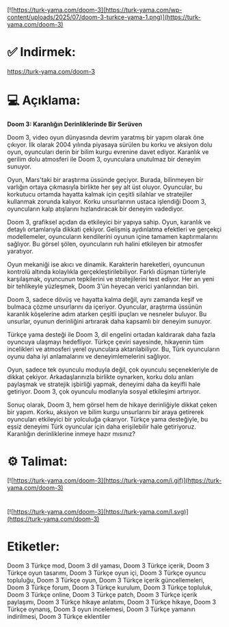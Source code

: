 [![https://turk-yama.com/doom-3](https://turk-yama.com/wp-content/uploads/2025/07/doom-3-turkce-yama-1.png)](https://turk-yama.com/doom-3)
# ✅ Indirmek:
https://turk-yama.com/doom-3
# 💻 Açıklama:
**Doom 3: Karanlığın Derinliklerinde Bir Serüven**

Doom 3, video oyun dünyasında devrim yaratmış bir yapım olarak öne çıkıyor. İlk olarak 2004 yılında piyasaya sürülen bu korku ve aksiyon dolu oyun, oyuncuları derin bir bilim kurgu evrenine davet ediyor. Karanlık ve gerilim dolu atmosferi ile Doom 3, oyunculara unutulmaz bir deneyim sunuyor.

Oyun, Mars'taki bir araştırma üssünde geçiyor. Burada, bilinmeyen bir varlığın ortaya çıkmasıyla birlikte her şey alt üst oluyor. Oyuncular, bu korkutucu ortamda hayatta kalmak için çeşitli silahlar ve stratejiler kullanmak zorunda kalıyor. Korku unsurlarının ustaca işlendiği Doom 3, oyuncuların kalp atışlarını hızlandıracak bir deneyim vadediyor.

Doom 3, grafiksel açıdan da etkileyici bir yapıya sahip. Oyun, karanlık ve detaylı ortamlarıyla dikkati çekiyor. Gelişmiş aydınlatma efektleri ve gerçekçi modellemeler, oyuncuların kendilerini oyunun içine tamamen kaptırmalarını sağlıyor. Bu görsel şölen, oyuncuların ruh halini etkileyen bir atmosfer yaratıyor.

Oyun mekaniği ise akıcı ve dinamik. Karakterin hareketleri, oyuncunun kontrolü altında kolaylıkla gerçekleştirilebiliyor. Farklı düşman türleriyle karşılaşmak, oyuncunun tepkilerini ve stratejilerini test ediyor. Her an yeni bir tehlikeyle yüzleşmek, Doom 3'ün heyecan verici yanlarından biri.

Doom 3, sadece dövüş ve hayatta kalma değil, aynı zamanda keşif ve bulmaca çözme unsurlarını da içeriyor. Oyuncular, araştırma üssünün karanlık köşelerine adım atarken çeşitli ipuçları ve nesneler buluyor. Bu unsurlar, oyunun derinliğini artırarak daha kapsamlı bir deneyim sunuyor.

Türkçe yama desteği ile Doom 3, dil engelini ortadan kaldırarak daha fazla oyuncuya ulaşmayı hedefliyor. Türkçe çeviri sayesinde, hikayenin tüm incelikleri ve atmosferi yerel oyunculara aktarılabiliyor. Bu, Türk oyuncuların oyunu daha iyi anlamalarını ve deneyimlemelerini sağlıyor.

Oyun, sadece tek oyunculu moduyla değil, çok oyunculu seçenekleriyle de dikkat çekiyor. Arkadaşlarınızla birlikte oynarken, korku dolu anları paylaşmak ve stratejik işbirliği yapmak, deneyimi daha da keyifli hale getiriyor. Doom 3, çok oyunculu modlarıyla sosyal etkileşimi artırıyor.

Sonuç olarak, Doom 3, hem görsel hem de hikaye derinliğiyle dikkat çeken bir yapım. Korku, aksiyon ve bilim kurgu unsurlarını bir araya getirerek oyuncuları etkileyici bir yolculuğa çıkarıyor. Türkçe yama desteğiyle, bu eşsiz deneyimi Türk oyuncular için daha erişilebilir hale getiriyoruz. Karanlığın derinliklerine inmeye hazır mısınız?
# ⚙️ Talimat:
[![https://turk-yama.com/doom-3](https://turk-yama.com/i.gif)](https://turk-yama.com/doom-3)
#
[![https://turk-yama.com/doom-3](https://turk-yama.com/l.svg)](https://turk-yama.com/doom-3)
# Etiketler:
Doom 3 Türkçe mod, Doom 3 dil yaması, Doom 3 Türkçe içerik, Doom 3 Türkçe oyun tasarımı, Doom 3 Türkçe oyun içi, Doom 3 Türkçe oyuncu topluluğu, Doom 3 Türkçe oyun, Doom 3 Türkçe içerik güncellemeleri, Doom 3 Türkçe forum, Doom 3 Türkçe kurulum, Doom 3 Türkçe topluluk, Doom 3 Türkçe online, Doom 3 Türkçe patch, Doom 3 Türkçe içerik paylaşımı, Doom 3 Türkçe hikaye anlatımı, Doom 3 Türkçe hikaye, Doom 3 Türkçe oynanış, Doom 3 oyun incelemesi, Doom 3 Türkçe yamanın indirilmesi, Doom 3 Türkçe eklentiler


